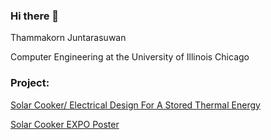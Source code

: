 
### Hi there 👋
Thammakorn Juntarasuwan

Computer Engineering at the University of Illinois Chicago
  
### Project:

[Solar Cooker/ Electrical Design For A Stored Thermal Energy](https://engineeringexpo.uic.edu/news-stories/mie-60-high-power-electric-motorcycle-design-and-assembling-scheme-53/#project-description)

[Solar Cooker EXPO Poster](EXPO.ECE.11.pdf)
<!--
**tjuic/tjuic** is a ✨ _special_ ✨ repository because its `README.md` (this file) appears on your GitHub profile.

Here are some ideas to get you started:

- 🔭 I’m currently working on ...
- 🌱 I’m currently learning ...
- 👯 I’m looking to collaborate on ...
- 🤔 I’m looking for help with ...
- 💬 Ask me about ...
- 📫 How to reach me: [tjuntarasuwan@gmail.com](tjuntarasuwan@gmail.com)
- 😄 Pronouns: ...
- ⚡ Fun fact: ...
-->
